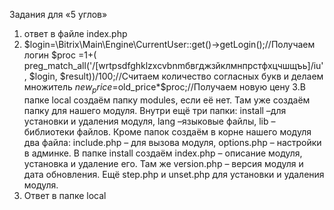 Задания для «5 углов»
1.	ответ в файле index.php
2.	$login=\Bitrix\Main\Engine\CurrentUser::get()->getLogin();//Получаем логин
$proc =1+( preg_match_all('/[wrtpsdfghklzxcvbnmбвгджзйклмнпрстфхцчшщъь]/iu', $login, $result))/100;//Считаем количество согласных букв и делаем множитель
$new_price=$old_price*$proc;//Получаем новую цену
3.В папке local создаём папку modules, если её нет. Там уже создаём папку для нашего модуля. Внутри ещё три папки: install –для установки и удаления модуля, lang –языковые файлы, lib – библиотеки файлов. Кроме папок создаём в корне нашего модуля два файла: include.php – для вызова модуля, options.php – настройки в админке. В папке install создаём index.php – описание модуля, установка и удаление его. Там же version.php – версия модуля и дата обновления. Ещё step.php и unset.php для установки и удаления модуля. 
4. Ответ в папке local
